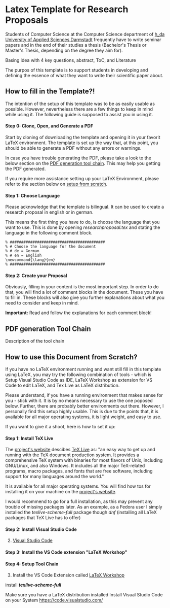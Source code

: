 # Latex Template for Research Proposals
Students of Computer Science at the Computer Science department of [h_da University of Applied Sciences Darmstadt](https://www.fbi.h-da.de/fbi.html "Hochschule Darmstadt, University of Applied Sciences") frequently have to write seminar papers and in the end of their studies a thesis (Bachelor's Thesis or Master's Thesis, depending on the degree they aim for). 

Basing idea with 4 key questions, abstract, ToC, and Literature

The purpos of this template is to support students in developing and defining the essence of what they want to write their scientific paper about. 


## <a name="FillInTemplate"></a> How to fill in the Template?! 
The intention of the setup of this template was to be as easily usable as possible. 
However, nevertheless there are a few things to keep in mind while using it. 
The following guide is supposed to assist you in using it. 


#### Step 0: Clone, Open, and Generate a PDF
Start by cloning of downloading the template and opening it in your favorit LaTeX environment. 
The template is set up the way that, at this point, you should be able to generate a PDF without any errors or warnings. 

In case you have trouble generating the PDF, please take a look to the below section on the [PDF generation tool chain](#ToolChain).
This may help you getting the PDF generated.

If you require more assistance setting up your LaTeX Environment, please refer to the section below on [setup from scratch](#SetupFromScratch).



#### Step 1: Choose Language
Please acknowledge that the template is bilingual.
It can be used to create a research proposal in english or in german. 

This means the first thing you have to do, is choose the language that you want to use. 
This is done by opening _researchproposal.tex_ and stating the language in the following comment block.

    % ##########################################
    % # Choose the language for the document
    % # de = German
    % # en = English
    \newcommand{\lang}{en}
    % ##########################################


#### Step 2: Create your Proposal
Obviously, filling in your content is the most important step. 
In order to do that, you will find a lot of comment blocks in the document. 
These you have to fill in. 
These blocks will also give you further explanations about what you need to consider and keep in mind.

__Important:__ Read and follow the explanations for each comment block!

## <a name="ToolChain"></a> PDF generation Tool Chain

Description of the tool chain



## <a name="SetupFromScratch"></a>How to use this Document from Scratch?
If you have no LaTeX environment running and want still fill in this template using LaTeX, you may try the following combination of tools - which is Setup Visual Studio Code as IDE, LaTeX Workshop as extension for VS Code to edit LaTeX, and Tex Live as LaTeX distribution. 

Please understand, if you have a running environment that makes sense for you - stick with it. It is by no means necessary to use the one poposed below. 
Further, there are probably better environments out there. 
However, I personally find this setup highly usable.
This is due to the points that, it is available for all major operating systems, it is light weight, and easy to use. 

If you want to give it a shoot, here is how to set it up:

#### Step 1: Install TeX Live
The [project's website](https://www.tug.org/texlive/ "TeX Live Website") descibes [TeX Live](https://en.wikipedia.org/wiki/TeX_Live "Wikipedia on TeX Live") as: "an easy way to get up and running with the TeX document production system. It provides a comprehensive TeX system with binaries for most flavors of Unix, including GNU/Linux, and also Windows. It includes all the major TeX-related programs, macro packages, and fonts that are free software, including support for many languages around the world."

It is available for all major operating systems. 
You will find how tos for installing it on your machine on the [project's website](https://www.tug.org/texlive/ "TeX Live Website").

I would recommend to go for a full installation, as this may prevent any trouble of missing packages later. 
As an example, as a Fedora user I simply installed the _texlive-scheme-full_ package though _dnf_ (installing all LaTeX packages that TeX Live has to offer)

#### Step 2: Install Visual Studio Code

2. [Visual Studio Code](https://en.wikipedia.org/wiki/Visual_Studio_Code "Wikipedia on VSCode")


#### Step 3: Install the VS Code extension "LaTeX Workshop"




#### Step 4: Setup Tool Chain
3. Install the VS Code Extension called [LaTeX Workshop](https://marketplace.visualstudio.com/items?itemName=James-Yu.latex-workshop "LaTeX Workshop - Visual Studio Marketplace")



install ___texlive-scheme-full___



Make sure you have a LaTeX distribution installed 
Install Visual Studio Code on your System https://code.visualstudio.com/





